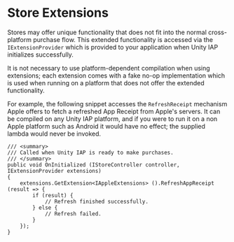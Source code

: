 Store Extensions
================

Stores may offer unique functionality that does not fit into the normal cross-platform purchase flow. This extended functionality is accessed via the ``IExtensionProvider`` which is provided to your application when Unity IAP initializes successfully.

It is not necessary to use platform-dependent compilation when using extensions; each extension comes with a fake no-op implementation which is used when running on a platform that does not offer the extended functionality.

For example, the following snippet accesses the ``RefreshReceipt`` mechanism Apple offers to fetch a refreshed App Receipt from Apple's servers. It can be compiled on any Unity IAP platform, and if you were to run it on a non Apple platform such as Android it would have no effect; the supplied lambda would never be invoked.

````
/// <summary>
/// Called when Unity IAP is ready to make purchases.
/// </summary>
public void OnInitialized (IStoreController controller, IExtensionProvider extensions)
{
    extensions.GetExtension<IAppleExtensions> ().RefreshAppReceipt (result => {
        if (result) {
            // Refresh finished successfully.
        } else {
            // Refresh failed.
        }
    });
}
````

